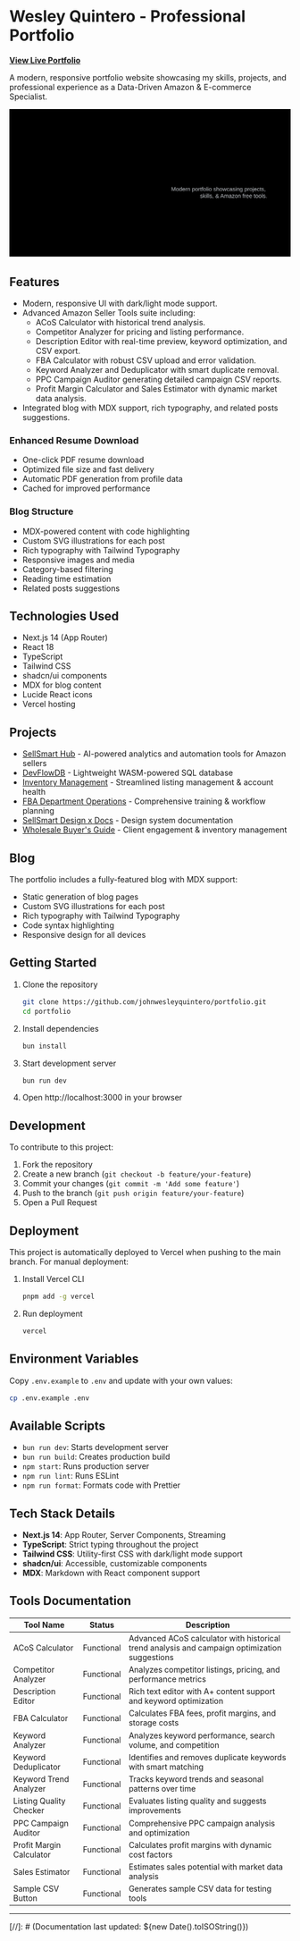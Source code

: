 # Wesley Quintero - Professional Portfolio

**[View Live Portfolio](https://wesleyquintero.vercel.app/)**

A modern, responsive portfolio website showcasing my skills, projects, and professional experience as a Data-Driven Amazon & E-commerce Specialist.

![Portfolio Preview](public/portfolio-preview.svg)

## Features

- Modern, responsive UI with dark/light mode support.
- Advanced Amazon Seller Tools suite including:
  - ACoS Calculator with historical trend analysis.
  - Competitor Analyzer for pricing and listing performance.
  - Description Editor with real-time preview, keyword optimization, and CSV export.
  - FBA Calculator with robust CSV upload and error validation.
  - Keyword Analyzer and Deduplicator with smart duplicate removal.
  - PPC Campaign Auditor generating detailed campaign CSV reports.
  - Profit Margin Calculator and Sales Estimator with dynamic market data analysis.
- Integrated blog with MDX support, rich typography, and related posts suggestions.

### Enhanced Resume Download

- One-click PDF resume download
- Optimized file size and fast delivery
- Automatic PDF generation from profile data
- Cached for improved performance

### Blog Structure

- MDX-powered content with code highlighting
- Custom SVG illustrations for each post
- Rich typography with Tailwind Typography
- Responsive images and media
- Category-based filtering
- Reading time estimation
- Related posts suggestions

## Technologies Used

- Next.js 14 (App Router)
- React 18
- TypeScript
- Tailwind CSS
- shadcn/ui components
- MDX for blog content
- Lucide React icons
- Vercel hosting

## Projects

- [SellSmart Hub](https://sellsmart-hub.vercel.app/) - AI-powered analytics and automation tools for Amazon sellers
- [DevFlowDB](https://devflowdb.vercel.app/) - Lightweight WASM-powered SQL database
- [Inventory Management](https://sellsmart-docs.vercel.app/) - Streamlined listing management & account health
- [FBA Department Operations](https://sellsmart-docs.vercel.app/) - Comprehensive training & workflow planning
- [SellSmart Design x Docs](https://sellsmart-docs.vercel.app/) - Design system documentation
- [Wholesale Buyer's Guide](https://sellsmart-docs.vercel.app/) - Client engagement & inventory management

## Blog

The portfolio includes a fully-featured blog with MDX support:

- Static generation of blog pages
- Custom SVG illustrations for each post
- Rich typography with Tailwind Typography
- Code syntax highlighting
- Responsive design for all devices

## Getting Started

1. Clone the repository

   ```bash
   git clone https://github.com/johnwesleyquintero/portfolio.git
   cd portfolio
   ```

2. Install dependencies

   ```bash
   bun install
   ```

3. Start development server

   ```bash
   bun run dev
   ```

4. Open http://localhost:3000 in your browser

## Development

To contribute to this project:

1. Fork the repository
2. Create a new branch (`git checkout -b feature/your-feature`)
3. Commit your changes (`git commit -m 'Add some feature'`)
4. Push to the branch (`git push origin feature/your-feature`)
5. Open a Pull Request

## Deployment

This project is automatically deployed to Vercel when pushing to the main branch. For manual deployment:

1. Install Vercel CLI

   ```bash
   pnpm add -g vercel
   ```

2. Run deployment

   ```bash
   vercel
   ```

## Environment Variables

Copy `.env.example` to `.env` and update with your own values:

```bash
cp .env.example .env
```

## Available Scripts

- `bun run dev`: Starts development server
- `bun run build`: Creates production build
- `npm start`: Runs production server
- `npm run lint`: Runs ESLint
- `npm run format`: Formats code with Prettier

## Tech Stack Details

- **Next.js 14**: App Router, Server Components, Streaming
- **TypeScript**: Strict typing throughout the project
- **Tailwind CSS**: Utility-first CSS with dark/light mode support
- **shadcn/ui**: Accessible, customizable components
- **MDX**: Markdown with React component support

## Tools Documentation

| Tool Name                | Status     | Description                                                                                   |
| ------------------------ | ---------- | --------------------------------------------------------------------------------------------- |
| ACoS Calculator          | Functional | Advanced ACoS calculator with historical trend analysis and campaign optimization suggestions |
| Competitor Analyzer      | Functional | Analyzes competitor listings, pricing, and performance metrics                                |
| Description Editor       | Functional | Rich text editor with A+ content support and keyword optimization                             |
| FBA Calculator           | Functional | Calculates FBA fees, profit margins, and storage costs                                        |
| Keyword Analyzer         | Functional | Analyzes keyword performance, search volume, and competition                                  |
| Keyword Deduplicator     | Functional | Identifies and removes duplicate keywords with smart matching                                 |
| Keyword Trend Analyzer   | Functional | Tracks keyword trends and seasonal patterns over time                                         |
| Listing Quality Checker  | Functional | Evaluates listing quality and suggests improvements                                           |
| PPC Campaign Auditor     | Functional | Comprehensive PPC campaign analysis and optimization                                          |
| Profit Margin Calculator | Functional | Calculates profit margins with dynamic cost factors                                           |
| Sales Estimator          | Functional | Estimates sales potential with market data analysis                                           |
| Sample CSV Button        | Functional | Generates sample CSV data for testing tools                                                   |

---

[//]: # (Documentation last updated: ${new Date().toISOString()})
